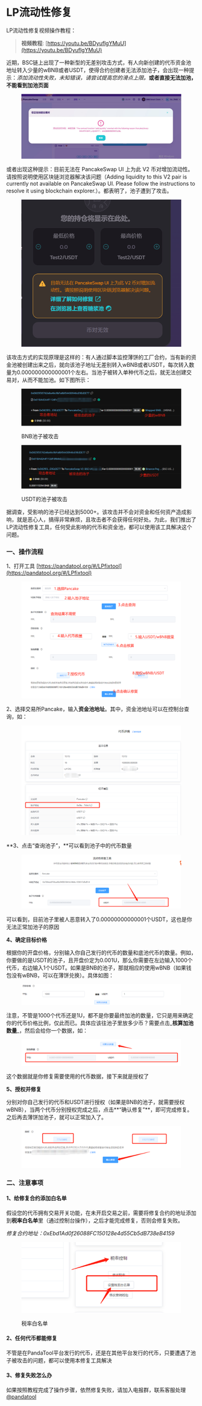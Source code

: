 # LP流动性修复

LP流动性修复视频操作教程：


> **视频教程**: [https://youtu.be/BDyuflgYMuU](https://youtu.be/BDyuflgYMuU)


近期，BSC链上出现了一种新型的无差别攻击方式，有人向新创建的代币资金池地址转入少量的wBNB或者USDT，使得合约创建者无法添加池子，会出现一种提示：_添加流动性失败，未知错误，请尝试提高您的滑点上限。_**或者直接无法加池，不能看到加池页面**

<figure><img src="../.gitbook/assets/无法加池子提示2.jpg" alt=""><figcaption></figcaption></figure>

或者出现这种提示：目前无法在 PancakeSwap UI 上为此 V2 币对增加流动性。请按照说明使用区块链浏览器解决该问题（Adding liquidity to this V2 pair is currently not available on PancakeSwap UI. Please follow the instructions to resolve it using blockchain explorer.）。都表明了，池子遭到了攻击。

<figure><img src="../.gitbook/assets/LP修复提醒2.png" alt=""><figcaption></figcaption></figure>

该攻击方式的实现原理是这样的：有人通过脚本监控薄饼的工厂合约，当有新的资金池被创建出来之后，就向该池子地址无差别转入wBNB或者USDT，每次转入数量为0.000000000000001个左右。当池子被转入单种代币之后，就无法创建交易对，从而不能加池。如下图所示：

<figure><img src="../.gitbook/assets/LP攻击案例1.png" alt=""><figcaption><p>BNB池子被攻击</p></figcaption></figure>

<figure><img src="../.gitbook/assets/LP攻击案例2.png" alt=""><figcaption><p>USDT的池子被攻击</p></figcaption></figure>

据调查，受影响的池子已经达到5000+。该攻击并不会对资金和任何资产造成影响，就是恶心人，搞得非常麻烦，且攻击者不会获得任何好处。为此，我们推出了LP流动性修复工具，任何受此影响的代币和资金池，都可以使用该工具解决这个问题。

### 一、操作流程

1、打开工具 [https://pandatool.org/#/LPfixtool](https://pandatool.org/#/LPfixtool)

<figure><img src="../.gitbook/assets/LP修复.png" alt=""><figcaption></figcaption></figure>

2、选择交易所Pancake，输入**资金池地址**。其中，资金池地址可以在控制台查询，如：

<figure><img src="../.gitbook/assets/池子地址查询.png" alt=""><figcaption></figcaption></figure>

**3、点击“查询池子”，**可以看到池子中的代币数量

<figure><img src="../.gitbook/assets/流动性查询.png" alt=""><figcaption></figcaption></figure>

可以看到，目前池子里被人恶意转入了0.00000000000001个USDT，这也是你无法正常加池子的原因

**4、确定目标价格**

根据你的开盘价格，分别输入你自己发行的代币的数量和底池代币的数量。例如，你要做的是USDT的池子，且开盘价定为0.001U，那么你需要在左边输入1000个代币，右边输入1个USDT。如果是BNB的池子，那就相应的使用wBNB（如果钱包没有wBNB，可以在薄饼兑换）。具体如图：

<figure><img src="../.gitbook/assets/LP修复-目标价格确定 (1).png" alt=""><figcaption></figcaption></figure>

注意，不管是1000个代币还是1U，都不是你要最终加池的数量，它只是用来确定你的代币价格比例，仅此而已。具体应该往池子里放多少币？需要点击_**核算加池数量**_，然后会给你一个数据，如：

<figure><img src="../.gitbook/assets/核算加池数量.png" alt=""><figcaption></figcaption></figure>

这个数据就是你修复需要使用的代币数据，接下来就是授权了

**5、授权并修复**

分别对你自己发行的代币和USDT进行授权（如果是BNB的池子，就需要授权wBNB），当两个代币分别授权完成之后，点击**“确认修复”**，即可完成修复。之后再去薄饼加池子，就可以正常加入了。

<figure><img src="../.gitbook/assets/确认修复.png" alt=""><figcaption></figcaption></figure>

### 二、注意事项

#### 1、给修复合约添加白名单

假设您的代币拥有交易开关功能，在未开启交易之前，需要将修复合约的地址添加到**税率白名单**里（通过控制台操作），之后才能完成修复，否则会修复失败。

_修复合约地址：0xEbd1Ad0f26088FC150128e4d55Cb5dB738eB4159_



<figure><img src="../.gitbook/assets/税率白名单.png" alt=""><figcaption><p>税率白名单</p></figcaption></figure>

#### 2、任何代币都能修复

不管是在PandaTool平台发行的代币，还是在其他平台发行的代币，只要遭遇了池子被攻击的问题，都可以使用本修复工具解决

#### 3、修复失败怎么办

如果按照教程完成了操作步骤，依然修复失败，请加入电报群，联系客服处理 [@pandatool](https://t.me/pandatool)

